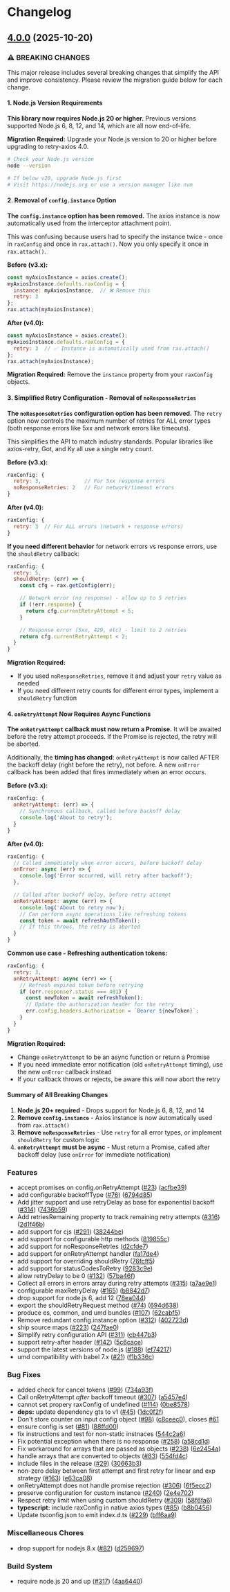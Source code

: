 # Changelog

## [4.0.0](https://github.com/JustinBeckwith/retry-axios/compare/v3.2.1...f4e641f) (2025-10-20)


### ⚠ BREAKING CHANGES

This major release includes several breaking changes that simplify the API and improve consistency. Please review the migration guide below for each change.

#### 1. Node.js Version Requirements

**This library now requires Node.js 20 or higher.** Previous versions supported Node.js 6, 8, 12, and 14, which are all now end-of-life.

**Migration Required:** Upgrade your Node.js version to 20 or higher before upgrading to retry-axios 4.0.

```bash
# Check your Node.js version
node --version

# If below v20, upgrade Node.js first
# Visit https://nodejs.org or use a version manager like nvm
```

#### 2. Removal of `config.instance` Option

**The `config.instance` option has been removed.** The axios instance is now automatically used from the interceptor attachment point.

This was confusing because users had to specify the instance twice - once in `raxConfig` and once in `rax.attach()`. Now you only specify it once in `rax.attach()`.

**Before (v3.x):**
```js
const myAxiosInstance = axios.create();
myAxiosInstance.defaults.raxConfig = {
  instance: myAxiosInstance,  // ❌ Remove this
  retry: 3
};
rax.attach(myAxiosInstance);
```

**After (v4.0):**
```js
const myAxiosInstance = axios.create();
myAxiosInstance.defaults.raxConfig = {
  retry: 3  // ✅ Instance is automatically used from rax.attach()
};
rax.attach(myAxiosInstance);
```

**Migration Required:** Remove the `instance` property from your `raxConfig` objects.

#### 3. Simplified Retry Configuration - Removal of `noResponseRetries`

**The `noResponseRetries` configuration option has been removed.** The `retry` option now controls the maximum number of retries for ALL error types (both response errors like 5xx and network errors like timeouts).

This simplifies the API to match industry standards. Popular libraries like axios-retry, Got, and Ky all use a single retry count.

**Before (v3.x):**
```js
raxConfig: {
  retry: 3,              // For 5xx response errors
  noResponseRetries: 2   // For network/timeout errors
}
```

**After (v4.0):**
```js
raxConfig: {
  retry: 3  // For ALL errors (network + response errors)
}
```

**If you need different behavior** for network errors vs response errors, use the `shouldRetry` callback:

```js
raxConfig: {
  retry: 5,
  shouldRetry: (err) => {
    const cfg = rax.getConfig(err);

    // Network error (no response) - allow up to 5 retries
    if (!err.response) {
      return cfg.currentRetryAttempt < 5;
    }

    // Response error (5xx, 429, etc) - limit to 2 retries
    return cfg.currentRetryAttempt < 2;
  }
}
```

**Migration Required:**
- If you used `noResponseRetries`, remove it and adjust your `retry` value as needed
- If you need different retry counts for different error types, implement a `shouldRetry` function

#### 4. `onRetryAttempt` Now Requires Async Functions

**The `onRetryAttempt` callback must now return a Promise.** It will be awaited before the retry attempt proceeds. If the Promise is rejected, the retry will be aborted.

Additionally, the **timing has changed**: `onRetryAttempt` is now called AFTER the backoff delay (right before the retry), not before. A new `onError` callback has been added that fires immediately when an error occurs.

**Before (v3.x):**
```js
raxConfig: {
  onRetryAttempt: (err) => {
    // Synchronous callback, called before backoff delay
    console.log('About to retry');
  }
}
```

**After (v4.0):**
```js
raxConfig: {
  // Called immediately when error occurs, before backoff delay
  onError: async (err) => {
    console.log('Error occurred, will retry after backoff');
  },

  // Called after backoff delay, before retry attempt
  onRetryAttempt: async (err) => {
    console.log('About to retry now');
    // Can perform async operations like refreshing tokens
    const token = await refreshAuthToken();
    // If this throws, the retry is aborted
  }
}
```

**Common use case - Refreshing authentication tokens:**
```js
raxConfig: {
  retry: 3,
  onRetryAttempt: async (err) => {
    // Refresh expired token before retrying
    if (err.response?.status === 401) {
      const newToken = await refreshToken();
      // Update the authorization header for the retry
      err.config.headers.Authorization = `Bearer ${newToken}`;
    }
  }
}
```

**Migration Required:**
- Change `onRetryAttempt` to be an async function or return a Promise
- If you need immediate error notification (old `onRetryAttempt` timing), use the new `onError` callback instead
- If your callback throws or rejects, be aware this will now abort the retry

#### Summary of All Breaking Changes

1. **Node.js 20+ required** - Drops support for Node.js 6, 8, 12, and 14
2. **Remove `config.instance`** - Axios instance is now automatically used from `rax.attach()`
3. **Remove `noResponseRetries`** - Use `retry` for all error types, or implement `shouldRetry` for custom logic
4. **`onRetryAttempt` must be async** - Must return a Promise, called after backoff delay (use `onError` for immediate notification)

### Features

* accept promises on config.onRetryAttempt ([#23](https://github.com/JustinBeckwith/retry-axios/issues/23)) ([acfbe39](https://github.com/JustinBeckwith/retry-axios/commit/acfbe399f7017a607c4f49c578250a82834c448c))
* add configurable backoffType ([#76](https://github.com/JustinBeckwith/retry-axios/issues/76)) ([6794d85](https://github.com/JustinBeckwith/retry-axios/commit/6794d85c6cdd8e27bc59f613392caff8ddada985))
* Add jitter support and use retryDelay as base for exponential backoff ([#314](https://github.com/JustinBeckwith/retry-axios/issues/314)) ([7436b59](https://github.com/JustinBeckwith/retry-axios/commit/7436b59ff9a06011b47796afd6d2e3ade954ad5c))
* Add retriesRemaining property to track remaining retry attempts ([#316](https://github.com/JustinBeckwith/retry-axios/issues/316)) ([2d1f46b](https://github.com/JustinBeckwith/retry-axios/commit/2d1f46ba33cd4fdde0fd50c56a65746a178b67f2))
* add support for cjs ([#291](https://github.com/JustinBeckwith/retry-axios/issues/291)) ([38244be](https://github.com/JustinBeckwith/retry-axios/commit/38244be3b67c3316eea467f10ed3c4d8027b9fb5))
* add support for configurable http methods ([819855c](https://github.com/JustinBeckwith/retry-axios/commit/819855c99e3fda19615e9f0d704988d985df5036))
* add support for noResponseRetries ([d2cfde7](https://github.com/JustinBeckwith/retry-axios/commit/d2cfde70e6314bc298dcf9291bacb3385c130cdf))
* add support for onRetryAttempt handler ([fa17de4](https://github.com/JustinBeckwith/retry-axios/commit/fa17de46bd6c6c33db99aca5668a3d58a81c761e))
* add support for overriding shouldRetry ([76fcff5](https://github.com/JustinBeckwith/retry-axios/commit/76fcff59849b7b9de428f9638ff5057c159a1a3d))
* add support for statusCodesToRetry ([9283c9e](https://github.com/JustinBeckwith/retry-axios/commit/9283c9e40970eaf359ac664ce5ac6517087c3257))
* allow retryDelay to be 0 ([#132](https://github.com/JustinBeckwith/retry-axios/issues/132)) ([57ba46f](https://github.com/JustinBeckwith/retry-axios/commit/57ba46f563561e6b9e4f1e2ca39daefe2993d399))
* Collect all errors in errors array during retry attempts ([#315](https://github.com/JustinBeckwith/retry-axios/issues/315)) ([a7ae9e1](https://github.com/JustinBeckwith/retry-axios/commit/a7ae9e1df42f7af3448cf3eca00d95035c37ecf4))
* configurable maxRetryDelay ([#165](https://github.com/JustinBeckwith/retry-axios/issues/165)) ([b8842d7](https://github.com/JustinBeckwith/retry-axios/commit/b8842d751482caf31bc1c090cda3c7923d1f23fa))
* drop support for node.js 6, add 12 ([78ea044](https://github.com/JustinBeckwith/retry-axios/commit/78ea044f17b0d1900509994b36bda31da17ea360))
* export the shouldRetryRequest method ([#74](https://github.com/JustinBeckwith/retry-axios/issues/74)) ([694d638](https://github.com/JustinBeckwith/retry-axios/commit/694d638ccc0d91727cbcd9990690a9b29815353c))
* produce es, common, and umd bundles ([#107](https://github.com/JustinBeckwith/retry-axios/issues/107)) ([62cabf5](https://github.com/JustinBeckwith/retry-axios/commit/62cabf58c86ffc8169b74b8912f2aac94a703733))
* Remove redundant config.instance option ([#312](https://github.com/JustinBeckwith/retry-axios/issues/312)) ([402723d](https://github.com/JustinBeckwith/retry-axios/commit/402723d264b6429c6c1fa1f20163a10c9b1e8091))
* ship source maps ([#223](https://github.com/JustinBeckwith/retry-axios/issues/223)) ([247fae0](https://github.com/JustinBeckwith/retry-axios/commit/247fae0434fb3e495f7ec3518da19a25a3be1704))
* Simplify retry configuration API ([#311](https://github.com/JustinBeckwith/retry-axios/issues/311)) ([cb447b3](https://github.com/JustinBeckwith/retry-axios/commit/cb447b3b4a6db5461dd46bc8149e4660de4c9a81))
* support retry-after header ([#142](https://github.com/JustinBeckwith/retry-axios/issues/142)) ([5c6cace](https://github.com/JustinBeckwith/retry-axios/commit/5c6cace7fbf418285c3b0f114f5806cb573b0a64))
* support the latest versions of node.js ([#188](https://github.com/JustinBeckwith/retry-axios/issues/188)) ([ef74217](https://github.com/JustinBeckwith/retry-axios/commit/ef74217113cf611af420564421d844858d70701b))
* umd compatibility with babel 7.x ([#21](https://github.com/JustinBeckwith/retry-axios/issues/21)) ([f1b336c](https://github.com/JustinBeckwith/retry-axios/commit/f1b336c00a03f56ba7874a9565955c89c32b1d68))


### Bug Fixes

* added check for cancel tokens ([#99](https://github.com/JustinBeckwith/retry-axios/issues/99)) ([734a93f](https://github.com/JustinBeckwith/retry-axios/commit/734a93ff45de7dfd827f17ec7e7545636a3e8add))
* Call onRetryAttempt *after* backoff timeout ([#307](https://github.com/JustinBeckwith/retry-axios/issues/307)) ([a5457e4](https://github.com/JustinBeckwith/retry-axios/commit/a5457e44a808dc82aabbd07a2abd3a57de2befe8))
* cannot set propery raxConfig of undefined ([#114](https://github.com/JustinBeckwith/retry-axios/issues/114)) ([0be8578](https://github.com/JustinBeckwith/retry-axios/commit/0be857823f4e4845e72891ba63cef08d006cefc8))
* **deps:** update dependency gts to v1 ([#45](https://github.com/JustinBeckwith/retry-axios/issues/45)) ([1dc0f2f](https://github.com/JustinBeckwith/retry-axios/commit/1dc0f2f77b52cd6fcbec69f31c70fc5f2e0f084e))
* Don't store counter on input config object ([#98](https://github.com/JustinBeckwith/retry-axios/issues/98)) ([c8ceec0](https://github.com/JustinBeckwith/retry-axios/commit/c8ceec0e16e57297edbc0739f40b99a836e3254e)), closes [#61](https://github.com/JustinBeckwith/retry-axios/issues/61)
* ensure config is set ([#81](https://github.com/JustinBeckwith/retry-axios/issues/81)) ([88ffd00](https://github.com/JustinBeckwith/retry-axios/commit/88ffd005a9a659ee75f545d3b1b4df8d00b78ceb))
* fix instructions and test for non-static instnaces ([544c2a6](https://github.com/JustinBeckwith/retry-axios/commit/544c2a6563c3c4df69d5d441bbaf872a0a59d83f))
* Fix potential exception when there is no response ([#258](https://github.com/JustinBeckwith/retry-axios/issues/258)) ([a58cd1d](https://github.com/JustinBeckwith/retry-axios/commit/a58cd1d013dc86385d75bb83a8798fb41d1a89f1))
* Fix workaround for arrays that are passed as objects ([#238](https://github.com/JustinBeckwith/retry-axios/issues/238)) ([6e2454a](https://github.com/JustinBeckwith/retry-axios/commit/6e2454a139a76a3376ea7e16f4e0566345e683c8))
* handle arrays that are converted to objects ([#83](https://github.com/JustinBeckwith/retry-axios/issues/83)) ([554fd4c](https://github.com/JustinBeckwith/retry-axios/commit/554fd4ca444a0dd5237bccdc3d156c481cce8f42))
* include files in the release ([#29](https://github.com/JustinBeckwith/retry-axios/issues/29)) ([30663b3](https://github.com/JustinBeckwith/retry-axios/commit/30663b362bd1eddf33c6390e4df8123fa295d37e))
* non-zero delay between first attempt and first retry for linear and exp strategy ([#163](https://github.com/JustinBeckwith/retry-axios/issues/163)) ([e63ca08](https://github.com/JustinBeckwith/retry-axios/commit/e63ca084f5372f03debe5c082e6b924684072345))
* onRetryAttempt does not handle promise rejection ([#306](https://github.com/JustinBeckwith/retry-axios/issues/306)) ([6f5ecc2](https://github.com/JustinBeckwith/retry-axios/commit/6f5ecc274d7ffa85cdcfd52fff9635fabb55a3a7))
* preserve configuration for custom instance ([#240](https://github.com/JustinBeckwith/retry-axios/issues/240)) ([2e4e702](https://github.com/JustinBeckwith/retry-axios/commit/2e4e702feb38b2b49e8de776c85a85a4599a1b04))
* Respect retry limit when using custom shouldRetry ([#309](https://github.com/JustinBeckwith/retry-axios/issues/309)) ([58f6fa6](https://github.com/JustinBeckwith/retry-axios/commit/58f6fa6f1e0af47879c954542eecf4daac8cc7b6))
* **typescript:** include raxConfig in native axios types ([#85](https://github.com/JustinBeckwith/retry-axios/issues/85)) ([b8b0456](https://github.com/JustinBeckwith/retry-axios/commit/b8b04565004b100cc36ac1f5ee32dfde34f0770f))
* Update tsconfig.json to emit index.d.ts ([#229](https://github.com/JustinBeckwith/retry-axios/issues/229)) ([bff6aa9](https://github.com/JustinBeckwith/retry-axios/commit/bff6aa9f50434d3718f78b68e4de6dab6a14e705))


### Miscellaneous Chores

* drop support for nodejs 8.x ([#82](https://github.com/JustinBeckwith/retry-axios/issues/82)) ([d259697](https://github.com/JustinBeckwith/retry-axios/commit/d259697ab5e9931c7ceaddff6c48d43180dda6c6))


### Build System

* require node.js 20 and up ([#317](https://github.com/JustinBeckwith/retry-axios/issues/317)) ([4aa6440](https://github.com/JustinBeckwith/retry-axios/commit/4aa644002a0597067ccf8735779fa073d165e7a2))
